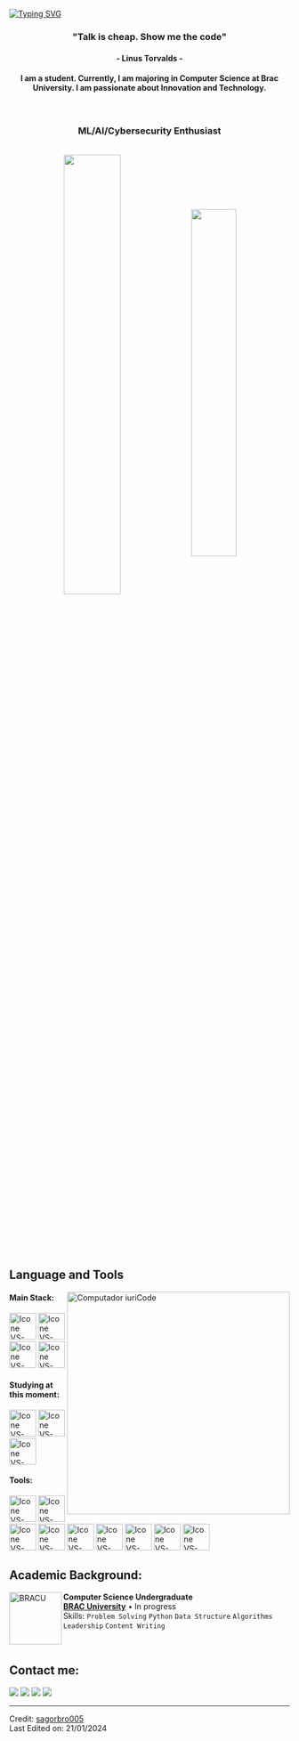 [![Typing SVG](https://readme-typing-svg.herokuapp.com?color=FF3670&size=35&center=true&vCenter=true&width=1000&lines=Welcome+to+my+GitHub+profile!;My+name+is+Shahadat+Sagor;I'm+a+Computer+Science+Student)](https://git.io/typing-svg)

<h3 align="center">"Talk is cheap. Show me the code"</h3>
<h4 align="center">- Linus Torvalds -</h4>
<h4 align="center"> I am a student. Currently, I am majoring in Computer Science at Brac University. I am passionate about Innovation and Technology.</h4>
<br>
<h3 align="center">ML/AI/Cybersecurity Enthusiast</h3>
<br>

<div align="center" style="margin-bottom:200px">
 <img width=45% align="center" src="https://github-readme-stats.vercel.app/api?username=sagorbro005&theme=radical&show_icons=true" />
 <img width=40% align="center" src="https://github-readme-stats.vercel.app/api/top-langs/?username=sagorbro005&layout=compact&theme=radical" />
</div>


<br>

## Language and Tools

<img src="https://raw.githubusercontent.com/MicaelliMedeiros/micaellimedeiros/master/image/computer-illustration.png" min-width="400px" max-width="400px" width="400px" align="right" alt="Computador iuriCode">

#### Main Stack:
  [<img height="48px" width="48px" alt="Icone VS-Code" src="https://skillicons.dev/icons?i=html"/>](https://developer.mozilla.org/en-US/docs/Web/HTML)
  [<img height="48px" width="48px" alt="Icone VS-Code" src="https://skillicons.dev/icons?i=css"/>](https://developer.mozilla.org/en-US/docs/Web/CSS)
  [<img height="48px" width="48px" alt="Icone VS-Code" src="https://skillicons.dev/icons?i=python"/>](https://developer.mozilla.org/en-US/docs/Web/Python)
  [<img height="48px" width="48px" alt="Icone VS-Code" src="https://skillicons.dev/icons?i=c"/>](https://developer.mozilla.org/en-US/docs/Web/C)


#### Studying at this moment:
  [<img height="48px" width="48px" alt="Icone VS-Code" src="https://skillicons.dev/icons?i=aws"/>](https://aws.com/)
  [<img height="48px" width="48px" alt="Icone VS-Code" src="https://skillicons.dev/icons?i=tensorflow"/>](https://www.tensorflow.org/)
  [<img height="48px" width="48px" alt="Icone VS-Code" src="https://skillicons.dev/icons?i=azure"/>](https://www.azure.com/)

#### Tools:

  [<img height="48px" width="48px" alt="Icone VS-Code" src="https://skillicons.dev/icons?i=twitter"/>](https://www.twitter.com/)
  [<img height="48px" width="48px" alt="Icone VS-Code" src="https://skillicons.dev/icons?i=linkedin"/>](https://www.linkedin.com/)
  [<img height="48px" width="48px" alt="Icone VS-Code" src="https://skillicons.dev/icons?i=discord"/>](https://www.discord.com/)
  [<img height="48px" width="48px" alt="Icone VS-Code" src="https://skillicons.dev/icons?i=vscode"/>](https://code.visualstudio.com/)
  [<img height="48px" width="48px" alt="Icone VS-Code" src="https://skillicons.dev/icons?i=github"/>](https://github.com/)
  [<img height="48px" width="48px" alt="Icone VS-Code" src="https://skillicons.dev/icons?i=git"/>](https://git-scm.com/)
  [<img height="48px" width="48px" alt="Icone VS-Code" src="https://skillicons.dev/icons?i=anaconda"/>](https://anaconda.com/)
  [<img height="48px" width="48px" alt="Icone VS-Code" src="https://skillicons.dev/icons?i=ps"/>](https://https://www.adobe.com/products/photoshop.html/)
  [<img height="48px" width="48px" alt="Icone VS-Code" src="https://skillicons.dev/icons?i=ai"/>](https://www.adobe.com/products/illustrator.html/)
<br>

## Academic Background:

[<img align="left" height="94px" width="94px" alt="BRACU" src="https://www.bracu.ac.bd/sites/default/files/resources/media/bracu_logo.png/">](https://www.uninter.com/)
**Computer Science Undergraduate** \
[**BRAC University**](https://www.bracu.ac.bd/)  • In progress\
Skills: `Problem Solving` `Python` `Data Structure` `Algorithms`
`Leadership` `Content Writing` 

<br>

## Contact me:
<div>
<a href="https://www.facebook.com/sagorbro005/" target="_blank"><img loading="lazy" src="https://img.shields.io/badge/-Facebook-%23E4405F?style=for-the-badge&logo=facebook&logoColor=white" target="_blank"></a>
<a href = "mailto: shahadat.hossain.sagor@g.bracu.ac.bd.com"><img loading="lazy" src="https://img.shields.io/badge/Gmail-D14836?style=for-the-badge&logo=gmail&logoColor=white" target="_blank"></a>
<a href="https://www.linkedin.com/in/sagorbro005/" target="_blank"><img loading="lazy" src="https://img.shields.io/badge/-LinkedIn-%230077B5?style=for-the-badge&logo=linkedin&logoColor=white" target="_blank"></a>   
<a href="https://www.linkedin.com/in/sagorbro005/" target="_blank"><img loading="lazy" src="https://img.shields.io/badge/-Twitter-%230077B5?style=for-the-badge&logo=twitter&logoColor=white" target="_blank"></a>   
</div>


------
Credit: [sagorbro005](https://github.com/sagorbro005) <br>
Last Edited on: 21/01/2024
